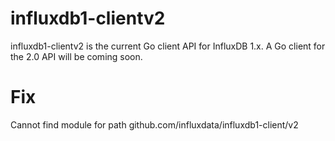 # influxdb1-clientv2
influxdb1-clientv2 is the current Go client API for InfluxDB 1.x. A Go client for the 2.0 API will be coming soon.

# Fix

Cannot find module for path github.com/influxdata/influxdb1-client/v2
